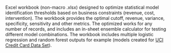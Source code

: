 Excel workbook (non-macro .xlsx) designed to optimize statistical model identification thresholds based on business constraints (revenue, cost, intervention). The workbook provides the optimal cutoff, revenue, variance, specificity, sensitivity and other metrics. The optimized works for any number of records, and includes an in-sheet ensemble calculator for testing different model combinations. The workbook includes multiple logistic regression and random forest outputs for example (models created for [UCI Credit Card Data Set](https://archive.ics.uci.edu/ml/datasets/default+of+credit+card+clients)). 
